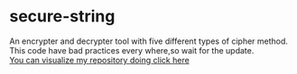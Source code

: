 # secure-string
An encrypter and decrypter tool with five different types of cipher method. This code have bad practices every where,so wait for the update.<br>
<a href="https://jugaman.github.io/secure-string/">You can visualize my repository doing click here</a>

